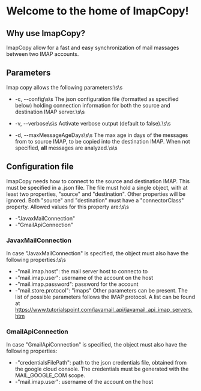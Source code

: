 # Welcome to the home of ImapCopy!

## Why use ImapCopy?

ImapCopy allow for a fast and easy synchronization of mail massages between two IMAP accounts.



## Parameters

Imap copy allows the following parameters:\s\s

*  -c, --config\s\s
The json configuration file (formatted as specified below) holding connection information for both the source and destination IMAP server.\s\s

*  -v, --verbose\s\s
Activate verbose output (default to false).\s\s

*  -d, --maxMessageAgeDays\s\s
The max age in days of the messages from to source IMAP, to be copied into the destination IMAP. When not specified, **all** messages are analyzed.\s\s



## Configuration file
ImapCopy needs how to connect to the source and destination IMAP. This must be specified in a .json file.
The file must hold a single object, with at least two properties, "source" and "destination". Other properties will be ignored.
Both "source" and "destination" must have a "connectorClass" property. Allowed values for this property are:\s\s
*  -"JavaxMailConnection"
*  -"GmailApiConnection"

### JavaxMailConnection
In case "JavaxMailConnection" is specified, the object must also have the following properties:\s\s
*  -"mail.imap.host": the mail server host to connecto to 
*  -"mail.imap.user": username of the account on the host
*  -"mail.imap.password": password for the account
*  -"mail.store.protocol": "imaps"
Other parameters can be present. The list of possible parameters follows the IMAP protocol. A list can be found at https://www.tutorialspoint.com/javamail_api/javamail_api_imap_servers.htm

### GmailApiConnection
In case "GmailApiConnection" is specified, the object must also have the following properties:
*  -"credentialsFilePath": path to the json credentials file, obtained from the google cloud console. The credentials must be generated with the MAIL_GOOGLE_COM scope.
*  -"mail.imap.user": username of the account on the host






